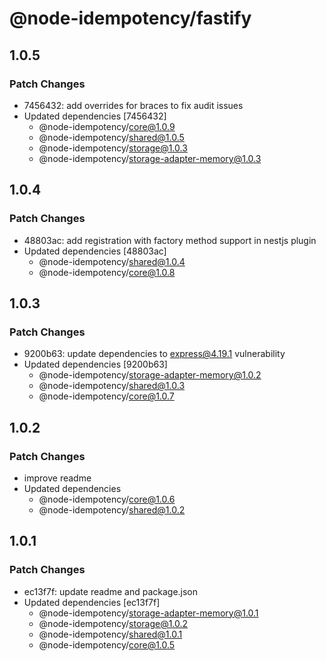 # @node-idempotency/fastify

## 1.0.5

### Patch Changes

- 7456432: add overrides for braces to fix audit issues
- Updated dependencies [7456432]
  - @node-idempotency/core@1.0.9
  - @node-idempotency/shared@1.0.5
  - @node-idempotency/storage@1.0.3
  - @node-idempotency/storage-adapter-memory@1.0.3

## 1.0.4

### Patch Changes

- 48803ac: add registration with factory method support in nestjs plugin
- Updated dependencies [48803ac]
  - @node-idempotency/shared@1.0.4
  - @node-idempotency/core@1.0.8

## 1.0.3

### Patch Changes

- 9200b63: update dependencies to express@4.19.1 vulnerability
- Updated dependencies [9200b63]
  - @node-idempotency/storage-adapter-memory@1.0.2
  - @node-idempotency/shared@1.0.3
  - @node-idempotency/core@1.0.7

## 1.0.2

### Patch Changes

- improve readme
- Updated dependencies
  - @node-idempotency/core@1.0.6
  - @node-idempotency/shared@1.0.2

## 1.0.1

### Patch Changes

- ec13f7f: update readme and package.json
- Updated dependencies [ec13f7f]
  - @node-idempotency/storage-adapter-memory@1.0.1
  - @node-idempotency/storage@1.0.2
  - @node-idempotency/shared@1.0.1
  - @node-idempotency/core@1.0.5
